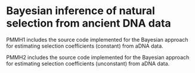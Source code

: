 # Bayesian inference of natural selection from ancient DNA data

PMMH1 includes the source code implemented for the Bayesian approach for estimating selection coefficients (constant) from aDNA data.

PMMH2 includes the source code implemented for the Bayesian approach for estimating selection coefficients (unconstant) from aDNA data.

